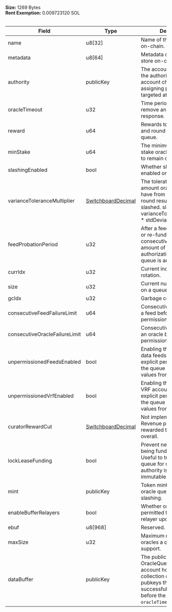 <b>Size: </b>1269 Bytes<br /><b>Rent Exemption: </b>0.009723120 SOL<br /><br />

| Field                         | Type                                                | Description                                                                                                                                                                    |
| ----------------------------- | --------------------------------------------------- | ------------------------------------------------------------------------------------------------------------------------------------------------------------------------------ |
| name                          | u8[32]                                              | Name of the queue to store on-chain.                                                                                                                                           |
| metadata                      | u8[64]                                              | Metadata of the queue to store on-chain.                                                                                                                                       |
| authority                     | publicKey                                           | The account delegated as the authority for making account changes or assigning permissions targeted at the queue.                                                              |
| oracleTimeout                 | u32                                                 | Time period we should remove an oracle after if no response.                                                                                                                   |
| reward                        | u64                                                 | Rewards to provide oracles and round openers on this queue.                                                                                                                    |
| minStake                      | u64                                                 | The minimum amount of stake oracles must present to remain on the queue.                                                                                                       |
| slashingEnabled               | bool                                                | Whether slashing is enabled on this queue.                                                                                                                                     |
| varianceToleranceMultiplier   | [SwitchboardDecimal](/idl/types/SwitchboardDecimal) | The tolerated variance amount oracle results can have from the accepted round result before being slashed. slashBound = varianceToleranceMultiplier \* stdDeviation Default: 2 |
| feedProbationPeriod           | u32                                                 | After a feed lease is funded or re-funded, it must consecutively succeed N amount of times or its authorization to use the queue is auto-revoked.                              |
| currIdx                       | u32                                                 | Current index of the oracle rotation.                                                                                                                                          |
| size                          | u32                                                 | Current number of oracles on a queue.                                                                                                                                          |
| gcIdx                         | u32                                                 | Garbage collection index.                                                                                                                                                      |
| consecutiveFeedFailureLimit   | u64                                                 | Consecutive failure limit for a feed before feed permission is revoked.                                                                                                        |
| consecutiveOracleFailureLimit | u64                                                 | Consecutive failure limit for an oracle before oracle permission is revoked.                                                                                                   |
| unpermissionedFeedsEnabled    | bool                                                | Enabling this setting means data feeds do not need explicit permission to join the queue and request new values from its oracles.                                              |
| unpermissionedVrfEnabled      | bool                                                | Enabling this setting means VRF accounts do not need explicit permission to join the queue and request new values from its oracles.                                            |
| curatorRewardCut              | [SwitchboardDecimal](/idl/types/SwitchboardDecimal) | Not implemented yet. Revenue percentage rewarded to job curators overall.                                                                                                      |
| lockLeaseFunding              | bool                                                | Prevent new leases from being funded n this queue. Useful to turn down a queue for migrations, since authority is always immutable.                                            |
| mint                          | publicKey                                           | Token mint used for the oracle queue rewards and slashing.                                                                                                                     |
| enableBufferRelayers          | bool                                                | Whether oracles are permitted to fulfill buffer relayer update request.                                                                                                        |
| ebuf                          | u8[968]                                             | Reserved.                                                                                                                                                                      |
| maxSize                       | u32                                                 | Maximum number of oracles a queue can support.                                                                                                                                 |
| dataBuffer                    | publicKey                                           | The public key of the OracleQueueBuffer account holding a collection of Oracle pubkeys that haver successfully heartbeated before the queues `oracleTimeout`.                  |
